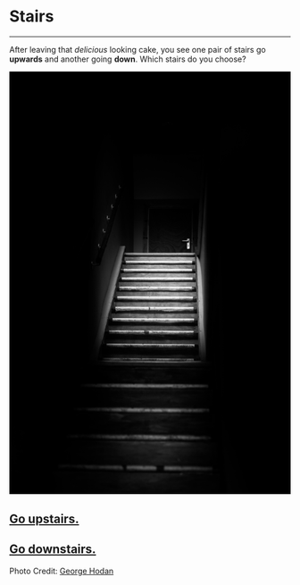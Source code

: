 # Stairs
---

After leaving that _delicious_ looking cake, you see one pair of stairs go **upwards** and another going **down**. Which stairs do you choose?

<img src="https://raw.githubusercontent.com/xiurongy3506/cyoa-project/master/old-wooden-door/stairs.jpg" id="c9.io" alt="" />

## [Go upstairs.](good-ending.md)
## [Go downstairs.](bad-ending.md)

Photo Credit: [George Hodan](http://www.publicdomainpictures.net/view-image.php?image=190201&picture=stairs-to)